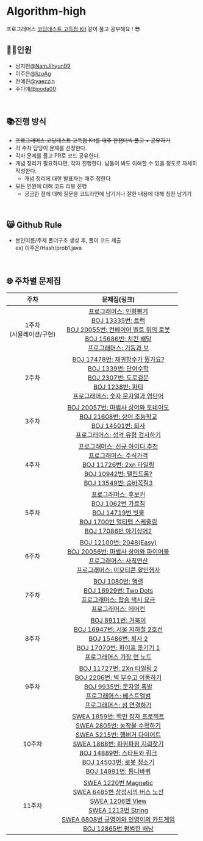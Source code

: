 # Algorithm-high
프로그래머스 [코딩테스트 고득점 Kit](https://school.programmers.co.kr/learn/challenges?tab=algorithm_practice_kit) 같이 풀고 공부해요 ! 😎
<br/>
## 👯‍♀️인원
- 남지현[@NamJihyun99](https://github.com/NamJihyun99)
- 이주은[@lizuAg](https://github.com/lizuAg)
- 전예진[@yaezzin](https://github.com/yaezzin)
- 주다애[@jooda00](https://github.com/jooda00)

<br/>

## 📚진행 방식
- ~~프로그래머스 코딩테스트 고득점 Kit를 매주 한챕터씩 풀고 + 공유하기~~
- 각 주차 담당이 문제를 선정한다.
- 각자 문제를 풀고 PR로 코드 공유한다.
- 개념 정리가 필요하다면, 각자 진행한다. 남들이 봐도 이해할 수 있을 정도로 자세히 작성한다.
    - 개념 정리에 대한 발표자는 매주 정한다
- 모든 인원에 대해 코드 리뷰 진행
    - 궁금한 점에 대해 질문을 코드라인에 남기거나 잘한 내용에 대해 칭찬 남기기
<br/>

## 😸 Github Rule
- 본인이름/주제 폴더구조 생성 후, 풀이 코드 제출<br/>
    ex) 이주은/Hash/prob1.java
<br/>

## 🌐 주차별 문제집
|주차|문제집(링크)|
|:--:|:--:|
|1주차<br/>(시뮬레이션/구현)|[프로그래머스: 인형뽑기](https://school.programmers.co.kr/learn/courses/30/lessons/64061)<br/>[BOJ 13335번: 트럭](https://www.acmicpc.net/problem/13335)<br/>[BOJ 20055번: 컨베이어 벨트 위의 로봇](https://www.acmicpc.net/problem/20055)<br/>[BOJ 15686번: 치킨 배달](https://www.acmicpc.net/problem/15686)<br/>[프로그래머스: 기둥과 보](https://school.programmers.co.kr/learn/courses/30/lessons/60061)|
|2주차|[BOJ 17478번: 재귀함수가 뭔가요?](https://www.acmicpc.net/problem/17478)<br/>[BOJ 1339번: 단어수학](https://www.acmicpc.net/problem/1339)<br/>[BOJ 2307번: 도로검문](https://www.acmicpc.net/problem/2307)<br/>[BOJ 1238번: 파티](https://www.acmicpc.net/problem/1238)<br/>[프로그래머스: 숫자 문자열과 영단어](https://school.programmers.co.kr/learn/courses/30/lessons/81301)|
|3주차|[BOJ 20057번: 마법사 상어와 토네이도](https://www.acmicpc.net/problem/20057)<br/>[BOJ 21608번: 상어 초등학교](https://www.acmicpc.net/problem/21608)<br/>[BOJ 14501번: 퇴사](https://www.acmicpc.net/problem/14501)<br/>[프로그래머스: 성격 유형 검사하기](https://school.programmers.co.kr/learn/courses/30/lessons/118666)|
|4주차|[프로그래머스: 신규 아이디 추천](https://school.programmers.co.kr/learn/courses/30/lessons/72410)<br/>[프로그래머스: 주식가격](https://school.programmers.co.kr/learn/courses/30/lessons/42584)<br/>[BOJ 11726번: 2xn 타일링](https://www.acmicpc.net/problem/11726)<br/>[BOJ 10942번: 팰린드롬?](https://www.acmicpc.net/problem/10942)<br/>[BOJ 13549번: 숨바꼭질3](https://www.acmicpc.net/problem/13549)|
|5주차|[프로그래머스: 후보키](https://school.programmers.co.kr/learn/courses/30/lessons/42890)<br/>[BOJ 1062번 가르침](https://www.acmicpc.net/problem/1062)<br/>[BOJ 14719번 빗물](https://www.acmicpc.net/problem/14719)<br/>[BOJ 1700번 멀티탭 스케줄링](https://www.acmicpc.net/problem/1700)<br/>[BOJ 17086번 아기상어2](https://www.acmicpc.net/problem/17086)|
|6주차|[BOJ 12100번: 2048(Easy)](https://www.acmicpc.net/problem/12100)<br/>[BOJ 20056번: 마법사 상어와 파이어볼](https://www.acmicpc.net/problem/20056)<br/>[프로그래머스: 사칙연산](https://school.programmers.co.kr/learn/courses/30/lessons/1843)<br/>[프로그래머스: 이모티콘 할인행사](https://school.programmers.co.kr/learn/courses/30/lessons/150368)|
|7주차|[BOJ 1080번: 행렬](https://www.acmicpc.net/problem/1080)<br/>[BOJ 16929번: Two Dots](https://www.acmicpc.net/problem/16929)<br/>[프로그래머스: 합승 택시 요금](https://school.programmers.co.kr/learn/courses/30/lessons/72413)<br/>[프로그래머스: 에어컨](https://school.programmers.co.kr/learn/courses/30/lessons/214289)|
|8주차|[BOJ 8911번: 거북이](https://www.acmicpc.net/problem/8911)<br/>[BOJ 16947번: 서울 지하철 2호선](https://www.acmicpc.net/problem/16947)<br/>[BOJ 15486번: 퇴사 2](https://www.acmicpc.net/problem/15486)<br/>[BOJ 17070번: 파이프 옮기기 1](https://www.acmicpc.net/problem/17070)<br/>[프로그래머스 가장 먼 노드](https://school.programmers.co.kr/learn/courses/30/lessons/49189)|
|9주차|[BOJ 11727번: 2Xn 타일링 2](https://www.acmicpc.net/problem/11727)<br/>[BOJ 2206번: 벽 부수고 이동하기](https://www.acmicpc.net/problem/2206)<br/>[BOJ 9935번: 문자열 폭발](https://www.acmicpc.net/problem/9935)<br/>[프로그래머스: 베스트앨범](https://school.programmers.co.kr/learn/courses/30/lessons/42579)<br/>[프로그래머스: 섬 연결하기](https://school.programmers.co.kr/learn/courses/30/lessons/42861)|
|10주차|[SWEA 1859번: 백만 장자 프로젝트](https://swexpertacademy.com/main/code/problem/problemDetail.do?contestProbId=AV5LrsUaDxcDFAXc)<br/>[SWEA 2805번: 농작물 수확하기](https://swexpertacademy.com/main/code/problem/problemDetail.do?contestProbId=AV7GLXqKAWYDFAXB)<br/>[SWEA 5215번: 햄버거 다이어트](https://swexpertacademy.com/main/code/problem/problemDetail.do?contestProbId=AWT-lPB6dHUDFAVT)<br/>[SWEA 1868번: 파핑파핑 지뢰찾기](https://swexpertacademy.com/main/code/problem/problemDetail.do?contestProbId=AV5LwsHaD1MDFAXc)<br/>[BOJ 14889번: 스타트와 링크](https://www.acmicpc.net/problem/14889)<br/>[BOJ 14503번: 로봇 청소기](https://www.acmicpc.net/problem/14503)<br/>[BOJ 14891번: 톱니바퀴](https://www.acmicpc.net/problem/14891)|
|11주차|[SWEA 1220번 Magnetic](https://swexpertacademy.com/main/code/problem/problemDetail.do?problemLevel=3&contestProbId=AV14hwZqABsCFAYD&categoryId=AV14hwZqABsCFAYD&categoryType=CODE&problemTitle=&orderBy=RECOMMEND_COUNT&selectCodeLang=ALL&select-1=3&pageSize=10&pageIndex=1)<br/>[SWEA 6485번 삼성시의 버스 노선](https://swexpertacademy.com/main/code/problem/problemDetail.do?problemLevel=3&contestProbId=AWczm7QaACgDFAWn&categoryId=AWczm7QaACgDFAWn&categoryType=CODE&problemTitle=&orderBy=RECOMMEND_COUNT&selectCodeLang=ALL&select-1=3&pageSize=10&pageIndex=5)<br/>[SWEA 1206번 View](https://swexpertacademy.com/main/code/problem/problemDetail.do?problemLevel=3&contestProbId=AV134DPqAA8CFAYh&categoryId=AV134DPqAA8CFAYh&categoryType=CODE&problemTitle=&orderBy=RECOMMEND_COUNT&selectCodeLang=ALL&select-1=3&pageSize=10&pageIndex=1)<br/>[SWEA 1213번 String](https://swexpertacademy.com/main/code/problem/problemDetail.do?problemLevel=3&contestProbId=AV14P0c6AAUCFAYi&categoryId=AV14P0c6AAUCFAYi&categoryType=CODE&problemTitle=&orderBy=RECOMMEND_COUNT&selectCodeLang=ALL&select-1=3&pageSize=10&pageIndex=3)<br/>[SWEA 6808번 규영이와 인영이의 카드게임](https://swexpertacademy.com/main/code/problem/problemDetail.do?problemLevel=3&contestProbId=AWgv9va6HnkDFAW0&categoryId=AWgv9va6HnkDFAW0&categoryType=CODE&problemTitle=&orderBy=RECOMMEND_COUNT&selectCodeLang=ALL&select-1=3&pageSize=10&pageIndex=3)<br/>[BOJ 12865번 평범한 배낭](https://www.acmicpc.net/problem/12865)|
